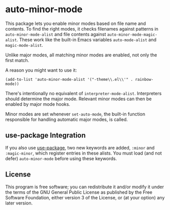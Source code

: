 # auto-minor-mode

This package lets you enable minor modes based on file name and
contents. To find the right modes, it checks filenames against
patterns in `auto-minor-mode-alist` and file contents against
`auto-minor-mode-magic-alist`. These work like the built-in Emacs
variables `auto-mode-alist` and `magic-mode-alist`.

Unlike major modes, all matching minor modes are enabled, not only
the first match.

A reason you might want to use it:

    (add-to-list 'auto-minor-mode-alist '("-theme\\.el\\'" . rainbow-mode))

There's intentionally no equivalent of `interpreter-mode-alist`.
Interpreters should determine the major mode. Relevant minor modes can
then be enabled by major mode hooks.

Minor modes are set whenever `set-auto-mode`, the built-in function
responsible for handling automatic major modes, is called.


## use-package Integration

If you also use [use-package][], two new keywords are added, `:minor`
and `:magic-minor`, which register entries in these alists. You must
load (and not defer) `auto-minor-mode` before using these keywords.


## License

This program is free software; you can redistribute it and/or modify
it under the terms of the GNU General Public License as published by
the Free Software Foundation, either version 3 of the License, or (at
your option) any later version.


[use-package]: https://github.com/jwiegley/use-package
